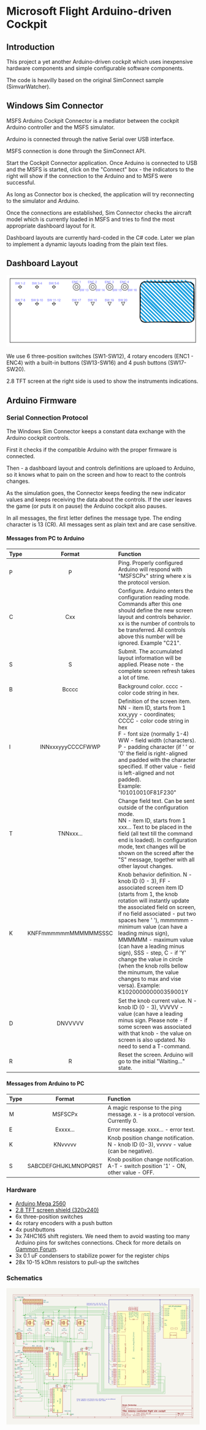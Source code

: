 # Microsoft Flight Arduino-driven Cockpit

## Introduction

This project a yet another Arduino-driven cockpit which uses inexpensive hardware components and simple configurable software components.

The code is heavilly based on the original SimConnect sample (SimvarWatcher).

## Windows Sim Connector

MSFS Arduino Cockpit Connector is a mediator between the cockpit Arduino controller and the MSFS simulator.

Arduino is connected through the native Serial over USB interface.

MSFS connection is done through the SimConnect API.

Start the Cockpit Connector application. Once Arduino is connected to USB and the MSFS is started, click on the "Connect" box - the indicators to the right will show if the connection to the Arduino and to MSFS were successful.

As long as Connector box is checked, the application will try reconnecting to the simulator and Arduino.

Once the connections are established, Sim Connector checks the aircraft model which is currently loaded in MSFS and tries to find the most appropriate dashboard layout for it.

Dashboard layouts are currently hard-coded in the C# code. Later we plan to implement a dynamic layouts loading from the plain text files.

## Dashboard Layout

![Dashboard layout](extra/dashboard.png)

We use 6 three-position switches (SW1-SW12), 4 rotary encoders (ENC1 - ENC4) with a built-in buttons (SW13-SW16) and 4 push buttons (SW17-SW20).

2.8 TFT screen at the right side is used to show the instruments indications.

## Arduino Firmware

### Serial Connection Protocol

The Windows Sim Connector keeps a constant data exchange with the Arduino cockpit controls.

First it checks if the compatible Arduino with the proper firmware is connected.

Then - a dashboard layout and controls definitions are uploaed to Arduino, so it knows what to pain on the screen and how to react to the controls changes.

As the simulation goes, the Connector keeps feeding the new indicator values and keeps receiving the data about the controls. If the user leaves the game (or puts it on pause) the Arduino cockpit also pauses.

In all messages, the first letter defines the message type. The ending character is 13 (CR). All messages sent as plain text and are case sensitive.


#### Messages from PC to Arduino
| Type | Format | Function |
| :--- | :---: | :--- |
| P | P | Ping. Properly configured Arduino will respond with "MSFSCPx" string where x is the protocol version. |
| C | Cxx | Configure. Arduino enters the configuration reading mode. Commands after this one should define the new screen layout and controls behavior. xx is the number of controls to be transferred. All controls above this number will be ignored. Example "С21". |
| S | S | Submit. The accumulated layout information will be applied. Please note - the complete screen refresh takes a lot of time. |
| B | Bcccc | Background color. cccc - color code string in hex. |
| I | INNxxxyyyCCCCFWWP | Definition of the screen item. <br/>NN - item ID, starts from 1<br/> xxx,yyy - coordinates; <br/> CCCC - color code string in hex <br/> F - font size (normally 1-4)<br/>WW - field width (characters). P - padding character (if ' ' or '0' the field is right-aligned and padded with the character specified. If other value - field is left-aligned and not padded). <br/>Example: "I01010010F81F230" |
| T | TNNxxx... | Change field text. Can be sent outside of the configuration mode. <br/> NN - item ID, starts from 1<br/>xxx... Text to be placed in the field (all text till the command end is loaded). In configuration mode, text changes will be shown on the screed after the "S" message, together with all other layout changes. |
| K | KNFFmmmmmmMMMMMMSSSC | Knob behavior definition. N - knob ID (0 - 3),  FF - associated screen item ID (starts from 1, the knob rotation will instantly update the associated field on screen, if no field associated - put two spaces here '  '), mmmmmm - minimum value (can have a leading minus sign), MMMMMM - maximum value (can have a leading minus sign), SSS - step, C - if 'Y' change the value in circle (when the knob rolls bellow the minumum, the value changes to max and vise versa). Example: K102000000000359001Y  |
| D | DNVVVVV | Set the knob current value. N - knob ID (0 - 3), VVVVV - value (can have a leading minus sign. Please note - if some screen was associated with that knob - the value on screen is also updated. No need to send a T-command. |
| R | R | Reset the screen. Arduino will go to the initial "Waiting..." state. |

#### Messages from Arduino to PC
| Type | Format | Function |
| :--- | :---: | :--- |
| M | MSFSCPx | A magic response to the ping message. x - is a protocol version. Currently 0. |
| E | Exxxx... | Error message. xxxx... - error text. |
| K | KNvvvvv  | Knob position change notification. N - knob ID (0-3), vvvvv - value (can be negative). |
| S | SABCDEFGHIJKLMNOPQRST | Knob position change notification. A-T - switch position '1' - ON, other value - OFF. |

### Hardware

 * [Arduino Mega 2560](http://www.banggood.com/Mega2560-R3-ATmega2560-16AU-Control-Board-With-USB-Cable-For-Arduino-p-73020.html?p=M908156347868201609Y)
 * [2.8 TFT screen shield (320x240)](https://www.banggood.com/2_8-Inch-TFT-LCD-Shield-Touch-Display-Screen-Module-Geekcreit-for-Arduino-products-that-work-with-official-Arduino-boards-p-989697.html?p=M908156347868201609Y)
 * 6x three-position switches
 * 4x rotary encoders with a push button
 * 4x pushbuttons
 * 3x 74HC165 shift registers. We need them to avoid wasting too many Arduino pins for switches connections. Check for more details on [Gammon Forum](http://www.gammon.com.au/forum/?id=11979). 
 * 3x 0.1 uF condensers to stabilize power for the register chips
 * 28x 10-15 kOhm resistors to pull-up the switches

### Schematics

![Electric circuit schematics](extra/schematics/schematics.png )
